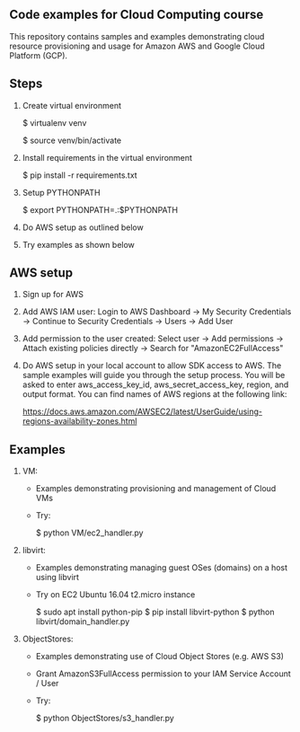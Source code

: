 Code examples for Cloud Computing course
-----------------------------------------

This repository contains samples and examples demonstrating cloud resource provisioning and usage
for Amazon AWS and Google Cloud Platform (GCP).

Steps
------

1) Create virtual environment

   $ virtualenv venv

   $ source venv/bin/activate

2) Install requirements in the virtual environment

   $ pip install -r requirements.txt

3) Setup PYTHONPATH

   $ export PYTHONPATH=.:$PYTHONPATH

4) Do AWS setup as outlined below

5) Try examples as shown below


AWS setup
-----------

1) Sign up for AWS

2) Add AWS IAM user:
   Login to AWS Dashboard -> My Security Credentials -> Continue to Security Credentials -> Users -> Add User

3) Add permission to the user created:
   Select user -> Add permissions -> Attach existing policies directly -> Search for "AmazonEC2FullAccess"

4) Do AWS setup in your local account to allow SDK access to AWS.
   The sample examples will guide you through the setup process. You will be asked to enter
   aws_access_key_id, aws_secret_access_key, region, and output format.
   You can find names of AWS regions at the following link:

   https://docs.aws.amazon.com/AWSEC2/latest/UserGuide/using-regions-availability-zones.html


Examples
---------
1) VM: 
   - Examples demonstrating provisioning and management of Cloud VMs
   - Try:

     $ python VM/ec2_handler.py

2) libvirt:
   - Examples demonstrating managing guest OSes (domains) on a host using libvirt
   - Try on EC2 Ubuntu 16.04 t2.micro instance

     $ sudo apt install python-pip
     $ pip install libvirt-python
     $ python libvirt/domain_handler.py

3) ObjectStores:
   - Examples demonstrating use of Cloud Object Stores (e.g. AWS S3)
   - Grant AmazonS3FullAccess permission to your IAM Service Account / User
   - Try:

     $ python ObjectStores/s3_handler.py